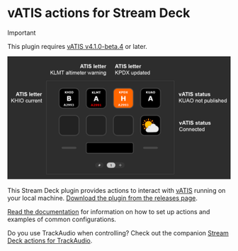 # vATIS actions for Stream Deck <!-- omit from toc -->

> [!IMPORTANT]
> This plugin requires [vATIS v4.1.0-beta.4](https://vatis.app/) or later.

![Example profile showing ATIS letter actions for KHIO, KPDX, and KUAO. KPDX has an orange background indicating a new ATIS letter. All three show the station name above the letter and the current altimeter below the letter.](docs/images/example.png)

This Stream Deck plugin provides actions to interact with [vATIS](https://vatis.app/) running on your local machine.
[Download the plugin from the releases page](https://github.com/neilenns/streamdeck-vatis/releases/latest).

[Read the documentation](https://projects.neilenns.com/docs/streamdeck-vatis) for information on how to set up actions and examples of common configurations.

Do you use TrackAudio when controlling? Check out the companion [Stream Deck actions for TrackAudio](https://marketplace.elgato.com/product/trackaudio-e913a0ca-4c12-411d-a5a6-acf5f6c4bdea).
